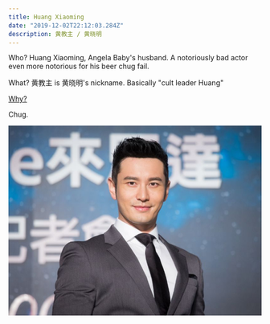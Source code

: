 ```yaml
---
title: Huang Xiaoming
date: "2019-12-02T22:12:03.284Z"
description: 黄教主 / 黄晓明
---
```


Who? Huang Xiaoming, Angela Baby's husband. A notoriously bad actor even more notorious for his beer chug fail.

What? 黄教主 is 黄晓明's nickname. Basically "cult leader Huang" 

[Why?](https://www.bilibili.com/video/av65604674/)

Chug.

![WXM](./hxm.jpg)
